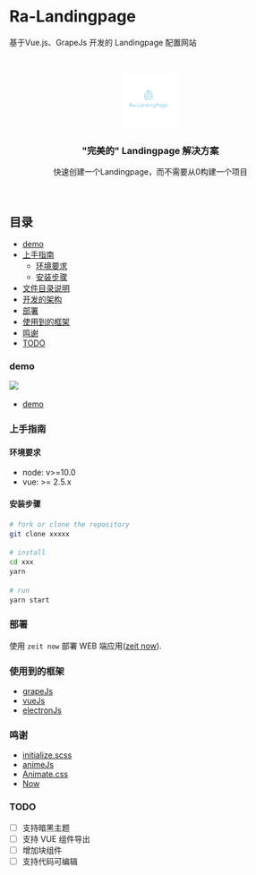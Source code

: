 # Ra-Landingpage
基于Vue.js、GrapeJs 开发的 Landingpage 配置网站

<!-- PROJECT SHIELDS -->
<!-- 
[![Contributors][contributors-shield]][contributors-url]
[![Forks][forks-shield]][forks-url]
[![Stargazers][stars-shield]][stars-url]
[![Issues][issues-shield]][issues-url]
[![MIT License][license-shield]][license-url]
[![LinkedIn][linkedin-shield]][linkedin-url] -->

<!-- PROJECT LOGO -->
<br />

<p align="center">
  <a href="https://github.com/ra-utility/ra-langdingpage">
    <img src="./src/assets/logo/ldp.png" alt="Logo" width=100" height="100">
  </a>

  <h3 align="center">"完美的" Landingpage 解决方案</h3>
  <p align="center">
    快速创建一个Landingpage，而不需要从0构建一个项目
    <br />
    <!-- <a href="https://github.com/shaojintian/Best_README_template"><strong>探索本项目的文档 »</strong></a> -->
    <br />
    <br />
    <!-- <a href="https://github.com/shaojintian/Best_README_template">查看Demo</a>
    ·
    <a href="https://github.com/shaojintian/Best_README_template/issues">报告Bug</a>
    ·
    <a href="https://github.com/shaojintian/Best_README_template/issues">提出新特性</a> -->
  </p>

</p>



## 目录

- [demo](#demo)
- [上手指南](#上手指南)
  - [环境要求](#环境要求)
  - [安装步骤](#安装步骤)
- [文件目录说明](#文件目录说明)
- [开发的架构](#开发的架构)
- [部署](#部署)
- [使用到的框架](#使用到的框架)
- [鸣谢](#鸣谢)
- [TODO](#TODO)

### demo
![](./src/assets/demo.png)

* [demo](https://ra-langdingpage.logiczc.now.sh/)

### 上手指南

#### 环境要求
- node: v>=10.0
- vue: >= 2.5.x


#### 安装步骤
```sh
# fork or clone the repository
git clone xxxxx

# install
cd xxx
yarn 

# run
yarn start

```



### 部署

使用 `zeit now` 部署 WEB 端应用([zeit now](https://zeit.co/)).

### 使用到的框架

- [grapeJs](https://github.com/artf/grapesjs)
- [vueJs](https://www.google.com/search?q=vue.js&oq=vue.js&aqs=chrome..69i57j0l2j69i65l2j69i61l3.4501j0j4&sourceid=chrome&ie=UTF-8)
- [electronJs](https://www.electronjs.org/)


### 鸣谢

- [initialize.scss](https://github.com/jeroenoomsNL/initialize-css/blob/master/src/styles/initialize.scss)
- [animeJs](https://animejs.com/documentation/#round)
- [Animate.css](https://daneden.github.io/animate.css/)
- [Now](https://zeit.co/)

### TODO
- [ ] 支持暗黑主题
- [ ] 支持 VUE 组件导出
- [ ] 增加块组件
- [ ] 支持代码可编辑